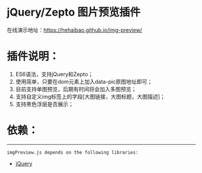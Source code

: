 # jQuery/Zepto 图片预览插件

在线演示地址：https://hehaibao.github.io/img-preview/

# 插件说明：

1. ES6语法，支持jQuery和Zepto；
2. 使用简单，只要在dom元素上加入data-pic原图地址即可；
3. 目前支持单图预览，后期有时间将会加入多图预览；
4. 支持自定义img标签上的字段[大图链接，大图标题，大图描述]；
5. 支持黑色浮层是否展示；

# 依赖：
-------

    imgPreview.js depends on the following libraries:

* [jQuery](http://jquery.com/)
